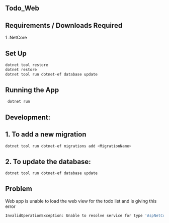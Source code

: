## Todo_Web
## Requirements / Downloads Required
1 .NetCore

## Set Up
```bash
dotnet tool restore
dotnet restore
dotnet tool run dotnet-ef database update
```
## Running the App
```bash
 dotnet run
```
## Development:
  ## 1. To add a new migration
  ```bash
 dotnet tool run dotnet-ef migrations add <MigrationName>
 ```
  ## 2. To update the database:
 ```bash
 dotnet tool run dotnet-ef database update
```
## Problem
Web app is unable to load the web view for the todo list and is giving this error
```bash
InvalidOperationException: Unable to resolve service for type 'AspNetCoreTodo.Services.ITodoItemService' while attempting to activate 'AspNetCoreTodo.Controllers.TodoController'.
```
